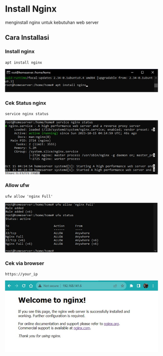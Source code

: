 # Install Nginx
menginstall nginx untuk kebutuhan web server

## Cara Installasi

### Install nginx
<code>apt install nginx</code>

![satu](img/nginx/1.jpg)

### Cek Status nginx
<code>service nginx status</code>

![dua](img/nginx/2.jpg)

### Allow ufw
<code>ufw allow 'nginx Full'</code>

![tiga](img/nginx/3.jpg)

### Cek via browser
<code>https://your_ip</code>

![empat](img/nginx/4.jpg)
